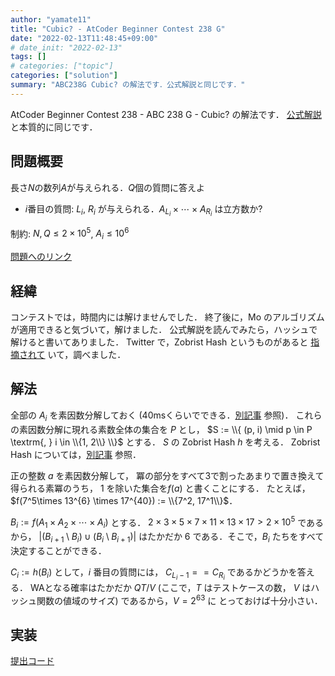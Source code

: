 ```yaml
---
author: "yamate11"
title: "Cubic? - AtCoder Beginner Contest 238 G"
date: "2022-02-13T11:48:45+09:00"
# date_init: "2022-02-13"
tags: []
# categories: ["topic"]
categories: ["solution"]
summary: "ABC238G Cubic? の解法です．公式解説と同じです．"
---
```


AtCoder Beginner Contest 238 - ABC 238 G - Cubic? の解法です．
[公式解説](https://atcoder.jp/contests/abc238/editorial/3358) 
と本質的に同じです．

## 問題概要

長さ$N$の数列$A$が与えられる．$Q$個の質問に答えよ

* $i$番目の質問: $L_i$, $R_i$ が与えられる．$A_{L_i} \times \cdots \times A_{R_i}$ は立方数か?

制約: $N, Q \leq 2\times 10^5$, $A_i \leq 10^6$

[問題へのリンク](https://atcoder.jp/contests/abc238/tasks/abc238_g)

## 経緯

コンテストでは，時間内には解けませんでした．
終了後に，Mo のアルゴリズムが適用できると気づいて，解けました．
公式解説を読んでみたら，ハッシュで解けると書いてありました．
Twitter で，Zobrist Hash というものがあると
[指摘されて](https://twitter.com/tatyam_prime/status/1489958194374115332)
いて，調べました．

## 解法

全部の $A_i$ を素因数分解しておく
(40msくらいでできる．[別記事](../02-06-prime-factor-perf/) 参照)．
これらの素因数分解に現れる素数全体の集合を $P$ とし，
$S := \\{ (p, i) \mid p \in P \textrm{, } i \in \\{1, 2\\} \\}$
とする．
$S$ の Zobrist Hash $h$ を考える．
Zobrist Hash については，[別記事](../02-13-zobrist-hash/) 参照．

正の整数 $a$ を素因数分解して，
冪の部分をすべて3で割ったあまりで置き換えて得られる素冪のうち，
$1$ を除いた集合を$f(a)$ と書くことにする．
たとえば，$f(7^5\times 13^{6} \times 17^{40}) := \\{7^2, 17^1\\}$．

$B_i := f(A_1 \times A_2 \times \cdots \times A_i)$ とする．
$2\times3\times5\times7\times11\times13\times17>2\times10^5$
であるから，
$|(B_{i + 1} \setminus B_{i}) \cup (B_i \setminus B_{i + 1})|$ 
はたかだか $6$ である．そこで，$B_i$ たちをすべて決定することができる．

$C_i := h(B_i)$ として，$i$ 番目の質問には，
$C_{L_i-1} == C_{R_i}$ であるかどうかを答える．
WAとなる確率はたかだか $QT / V$ (ここで，$T$ はテストケースの数，
$V$ はハッシュ関数の値域のサイズ) であるから，$V = 2^{63}$ に
とっておけば十分小さい．

## 実装

[提出コード](https://atcoder.jp/contests/abc238/submissions/29252208)


